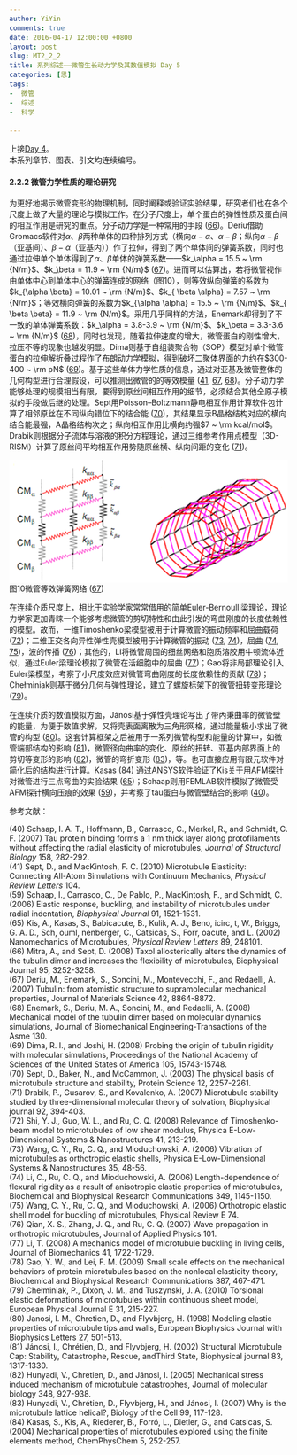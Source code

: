 ```yaml
---
author: YiYin
comments: true
date: 2016-04-17 12:00:00 +0800
layout: post
slug: MT2_2_2
title: 系列综述——微管生长动力学及其数值模拟 Day 5
categories: [思]
tags:
-  微管
-  综述
-  科学

---
```


上接[Day 4](http://whyhow.github.io/2016/04/16/mt2-2-1.html)。<br/>
本系列章节、图表、引文均连续编号。


#### 2.2.2 微管力学性质的理论研究

为更好地揭示微管变形的物理机制，同时阐释或验证实验结果，研究者们也在各个尺度上做了大量的理论与模拟工作。在分子尺度上，单个蛋白的弹性性质及蛋白间的相互作用是研究的重点。分子动力学是一种常用的手段 (<a href="#r66">66</a>)。Deriu借助Gromacs软件对$\alpha$、$\beta$两种单体的四种排列方式（横向$\alpha-\alpha$、$\alpha-\beta$；纵向$\alpha-\beta$（亚基间）、$\beta-\alpha$（亚基内））作了拉伸，得到了两个单体间的弹簧系数，同时也通过拉伸单个单体得到了$\alpha$、$\beta$单体的弹簧系数——$k_\alpha = 15.5 ~ \rm {N/m}$、$k_\beta = 11.9 ~ \rm {N/m}$ (<a href="#r67">67</a>)。进而可以估算出，若将微管视作由单体中心到单体中心的弹簧连成的网络（图10），则等效纵向弹簧的系数为$k_{\alpha \beta} = 10.01 ~ \rm {N/m}$、$k_{ \beta \alpha} = 7.57 ~ \rm {N/m}$；等效横向弹簧的系数为$k_{\alpha \alpha} = 15.5 ~ \rm {N/m}$、$k_{ \beta \beta} = 11.9 ~ \rm {N/m}$。采用几乎同样的方法，Enemark却得到了不一致的单体弹簧系数：$k_\alpha = 3.8-3.9 ~ \rm {N/m}$、$k_\beta = 3.3-3.6 ~ \rm {N/m}$ (<a href="#r68">68</a>)，同时也发现，随着拉伸速度的增大，微管蛋白的刚性增大，拉压不等的现象也越发明显。Dima则基于自组装聚合物（SOP）模型对单个微管蛋白的拉伸解折叠过程作了布朗动力学模拟，得到破坏二聚体界面的力约在$300-400 ~ \rm pN$ (<a href="#r69">69</a>)。基于这些单体力学性质的信息，通过对亚基及微管整体的几何构型进行合理假设，可以推测出微管的的等效模量 (<a href="#r41">41</a>, <a href="#r67">67</a>, <a href="#r68">68</a>)。分子动力学能够处理的规模相当有限，要得到原丝间相互作用的细节，必须结合其他全原子模拟的手段做后继的处理。Sept用Poisson–Boltzmann静电相互作用计算软件包计算了相邻原丝在不同纵向错位下的结合能 (<a href="#r67">70</a>)，其结果显示B晶格结构对应的横向结合能最强，A晶格结构次之；纵向相互作用比横向约强$7 ~ \rm kcal/mol$。Drabik则根据分子流体与溶液的积分方程理论，通过三维参考作用点模型（3D-RISM）计算了原丝间平均相互作用势随原丝横、纵向间距的变化 (<a href="#r71">71</a>)。

<div class="figure"><img src="/public/images/microtubule/image094.png" align="middle"><div class="caption"><span class="fignum">图10</span>微管等效弹簧网络 (<a href="#r67">67</a>)</div></div>

在连续介质尺度上，相比于实验学家常常借用的简单Euler-Bernoulli梁理论，理论力学家更加青睐一个能够考虑微管的剪切特性和由此引发的弯曲刚度的长度依赖性的模型。故而，一维Timoshenko梁模型被用于计算微管的振动频率和屈曲载荷 (<a href="#r72">72</a>)；二维正交各向异性弹性壳模型被用于计算微管的振动 (<a href="#r73">73</a>, <a href="#r74">74</a>)，屈曲 (<a href="#r74">74</a>, <a href="#r75">75</a>)，波的传播 (<a href="#r76">76</a>)；其他的，Li将微管周围的细丝网络和胞质溶胶用牛顿流体近似，通过Euler梁理论模拟了微管在活细胞中的屈曲 (<a href="#r77">77</a>)；Gao将非局部理论引入Euler梁模型，考察了小尺度效应对微管弯曲刚度的长度依赖性的贡献 (<a href="#r78">78</a>)；Chełminiak则基于微分几何与弹性理论，建立了螺旋标架下的微管扭转变形理论 (<a href="#r79">79</a>)。

在连续介质的数值模拟方面，Jánosi基于弹性壳理论写出了带內秉曲率的微管壁的能量，为便于数值求解，又将壳表面离散为三角形网格，通过能量极小求出了微管的构型 (<a href="#r80">80</a>)。这套计算框架之后被用于一系列微管构型和能量的计算中，如微管端部结构的影响 (<a href="#r81">81</a>)，微管径向曲率的变化、原丝的扭转、亚基内部界面上的剪切等变形的影响 (<a href="#r82">82</a>)，微管的弯折变形 (<a href="#r83">83</a>)，等。也可直接应用有限元软件对简化后的结构进行计算。Kasas (<a href="#r84">84</a>) 通过ANSYS软件验证了Kis关于用AFM探针对微管进行三点弯曲的实验结果 (<a href="#r65">65</a>)；Schaap则用FEMLAB软件模拟了微管受AFM探针横向压痕的效果 (<a href="#r59">59</a>)，并考察了tau蛋白与微管壁结合的影响 (<a href="#r40">40</a>)。


参考文献：

<a name="r40"></a>(40) Schaap, I. A. T., Hoffmann, B., Carrasco, C., Merkel, R., and Schmidt, C. F. (2007) Tau protein binding forms a 1 nm thick layer along protofilaments without affecting the radial elasticity of microtubules, *Journal of Structural Biology* 158, 282-292.<br/>
<a name="r41"></a>(41) Sept, D., and MacKintosh, F. C. (2010) Microtubule Elasticity: Connecting All-Atom Simulations with Continuum Mechanics, *Physical Review Letters* 104.<br/>
<a name="r59"></a>(59) Schaap, I., Carrasco, C., De Pablo, P., MacKintosh, F., and Schmidt, C. (2006) Elastic response, buckling, and instability of microtubules under radial indentation, *Biophysical Journal* 91, 1521-1531.<br/>
<a name="r65"></a>(65) Kis, A., Kasas, S., Babicacute, B., Kulik, A. J., Beno, icirc, t, W., Briggs, G. A. D., Sch, ouml, nenberger, C., Catsicas, S., Forr, oacute, and L. (2002) Nanomechanics of Microtubules, *Physical Review Letters* 89, 248101.<br/>
<a name="r66"></a>(66) Mitra, A., and Sept, D. (2008) Taxol allosterically alters the dynamics of the tubulin dimer and increases the flexibility of microtubules, Biophysical Journal 95, 3252-3258.<br/>
<a name="r67"></a>(67) Deriu, M., Enemark, S., Soncini, M., Montevecchi, F., and Redaelli, A. (2007) Tubulin: from atomistic structure to supramolecular mechanical properties, Journal of Materials Science 42, 8864-8872.<br/>
<a name="r68"></a>(68) Enemark, S., Deriu, M. A., Soncini, M., and Redaelli, A. (2008) Mechanical model of the tubulin dimer based on molecular dynamics simulations, Journal of Biomechanical Engineering-Transactions of the Asme 130.<br/>
<a name="r69"></a>(69) Dima, R. I., and Joshi, H. (2008) Probing the origin of tubulin rigidity with molecular simulations, Proceedings of the National Academy of Sciences of the United States of America 105, 15743-15748.<br/>
<a name="r70"></a>(70) Sept, D., Baker, N., and McCammon, J. (2003) The physical basis of microtubule structure and stability, Protein Science 12, 2257-2261.<br/>
<a name="r71"></a>(71) Drabik, P., Gusarov, S., and Kovalenko, A. (2007) Microtubule stability studied by three-dimensional molecular theory of solvation, Biophysical journal 92, 394-403.<br/>
<a name="r72"></a>(72) Shi, Y. J., Guo, W. L., and Ru, C. Q. (2008) Relevance of Timoshenko-beam model to microtubules of low shear modulus, Physica E-Low-Dimensional Systems & Nanostructures 41, 213-219.<br/>
<a name="r73"></a>(73) Wang, C. Y., Ru, C. Q., and Mioduchowski, A. (2006) Vibration of microtubules as orthotropic elastic shells, Physica E-Low-Dimensional Systems & Nanostructures 35, 48-56.<br/>
<a name="r74"></a>(74) Li, C., Ru, C. Q., and Mioduchowski, A. (2006) Length-dependence of flexural rigidity as a result of anisotropic elastic properties of microtubules, Biochemical and Biophysical Research Communications 349, 1145-1150.<br/>
<a name="r75"></a>(75) Wang, C. Y., Ru, C. Q., and Mioduchowski, A. (2006) Orthotropic elastic shell model for buckling of microtubules, Physical Review E 74.<br/>
<a name="r76"></a>(76) Qian, X. S., Zhang, J. Q., and Ru, C. Q. (2007) Wave propagation in orthotropic microtubules, Journal of Applied Physics 101.<br/>
<a name="r77"></a>(77) Li, T. (2008) A mechanics model of microtubule buckling in living cells, Journal of Biomechanics 41, 1722-1729.<br/>
<a name="r78"></a>(78) Gao, Y. W., and Lei, F. M. (2009) Small scale effects on the mechanical behaviors of protein microtubules based on the nonlocal elasticity theory, Biochemical and Biophysical Research Communications 387, 467-471.<br/>
<a name="r79"></a>(79) Chełminiak, P., Dixon, J. M., and Tuszynski, J. A. (2010) Torsional elastic deformations of microtubules within continuous sheet model, European Physical Journal E 31, 215-227.<br/>
<a name="r80"></a>(80) Janosi, I. M., Chretien, D., and Flyvbjerg, H. (1998) Modeling elastic properties of microtubule tips and walls, European Biophysics Journal with Biophysics Letters 27, 501-513.<br/>
<a name="r81"></a>(81) Jánosi, I., Chrétien, D., and Flyvbjerg, H. (2002) Structural Microtubule Cap: Stability, Catastrophe, Rescue, andThird State, Biophysical journal 83, 1317-1330.<br/>
<a name="r82"></a>(82) Hunyadi, V., Chretien, D., and Jánosi, I. (2005) Mechanical stress induced mechanism of microtubule catastrophes, Journal of molecular biology 348, 927-938.<br/>
<a name="r83"></a>(83) Hunyadi, V., Chrétien, D., Flyvbjerg, H., and Jánosi, I. (2007) Why is the microtubule lattice helical?, Biology of the Cell 99, 117-128.<br/>
<a name="r84S"></a>(84) Kasas, S., Kis, A., Riederer, B., Forró, L., Dietler, G., and Catsicas, S. (2004) Mechanical properties of microtubules explored using the finite elements method, ChemPhysChem 5, 252-257.<br/>